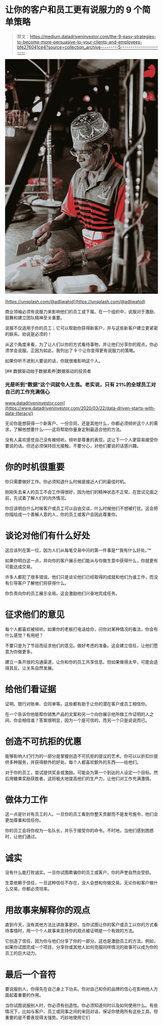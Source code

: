 # 让你的客户和员工更有说服力的 9 个简单策略

> 原文：<https://medium.datadriveninvestor.com/the-9-easy-strategies-to-become-more-persuasive-to-your-clients-and-employees-bfe276041ce4?source=collection_archive---------5----------------------->

![](img/dbe9a6c2162046c467d913301634e6b5.png)

[https://unsplash.com/@adliwahid](https://unsplash.com/@adliwahid)

商业领袖必须有说服力来影响他们的员工或下属。在一个组织中，说服对于激励、鼓舞和建立团队精神至关重要。

说服不仅适用于你的员工；它可以帮助你获得新客户，并与这些新客户建立更紧密的联系。劝说是必须的！

从这个角度来看，为了让人们以你的方式看待事物，并让他们分享你的观点，你必须学会说服。正因为如此，我列出了 9 个让你变得更有说服力的策略。

如果你听不进别人要说的话，你就很难影响这个人。

[](https://www.datadriveninvestor.com/2020/03/22/data-driven-starts-with-data-literacy/) [## 数据驱动始于数据素养|数据驱动的投资者

### 光是听到“数据”这个词就令人生畏。老实说，只有 21%的全球员工对自己的工作充满信心

www.datadriveninvestor.com](https://www.datadriveninvestor.com/2020/03/22/data-driven-starts-with-data-literacy/) 

无论你是想获得一个新客户、一份合同，还是其他什么，你都必须倾听这个人的需求，了解他想要什么——这将帮助你量身定制最适合他的方法。

没有人喜欢感觉自己没有被倾听。倾听是尊重的表现，这让下一个人更容易接受你要说的话。你还必须保持目光接触，不要分心，对他们要说的话感兴趣。

# 你的时机很重要

你只需要做好工作。你必须知道什么时候是接近人们的最佳时机。

刚刚失去亲人的员工不会工作得很好，因为他们的精神状态不正常。在尝试见面之前，先试着了解人们的内外情况。

你应该明白什么时候客户或员工可以自由交谈，什么时候他们不想被打扰。这会把你描绘成一个善解人意的人，你的员工或客户会因此尊重你。

# 谈论对他们有什么好处

这应该列在第一位，因为人们从每笔交易中问的第一件事是*“我有什么好处。”*

如果你明白这一点，并向你的客户展示他们能从与你做生意中获得什么，你就更有可能达成交易。

许多人都犯了很多错误。他们只是谈论他们已经取得的成就和他们为谁工作，而没有引导客户了解他们将获得什么。

你负责向你的员工展示全局。这会激励他们兴奋地完成任务。

# 征求他们的意见

每个人都喜欢被倾听。如果你的老板打电话给你，问你对某种情况的看法，你会有什么感觉？有用吧？

不要只是为了节目而征求他们的意见。做好考虑的准备。这会建立信任，让他们愿意为你做更多。

建立一条开放的沟通渠道，让你和你的员工共享信息。但如果做得太早，可能会适得其反。让关系自然发展。

# 给他们看证据

证明、银行对账单、合同单等。这些都有助于让你的潜在客户或员工相信你。

在一个告诉你他能帮你销售产品的文案和另一个向你展示他所做工作证明的人之间，你会相信谁？答案很明显，因为一个是可信的，而另一个只是说说而已。

# 创造不可抗拒的优惠

能够影响人们行为的一部分是掌握创造不可抗拒的提议的艺术。你可以以折扣价提供多种服务，并获得额外的好处。每个人都喜欢额外的东西——给他们。

对于你的员工，尝试提供奖金或激励。可能会为第一个到达的人设定一个目标。然后用糖果奖励获胜者。这将极大地提高他们的生产力，让他们对工作充满激情。

# 做体力工作

这一点是针对有员工的人。一旦你的员工看到你整天贡献而不是发号施令，他们会更加尊重和信任你。

你的员工会将你视为一名队长，并乐于接受你的命令。不时地，当他们感到困惑时，让他们通过。

# 诚实

没有什么能打败诚实。一旦你试图欺骗你的员工或客户，你的声誉自然会受损。

生意依赖于信任，一旦这种信任不存在，没人会想和你做交易。无论你和客户做什么交易，你都必须坦率。

# 用故事来解释你的观点

直到今天，没有其他方法比讲故事更好。当你试图让你的客户或员工以你的方式看待事情时，用一个个人故事来支持你的观点被证明是一个有效的方法。

它创造了信任，因为你与他们分享了你的一部分。这也是激励员工的方法。例如，如果你试图完成一个项目，分享你或其他人如何克服同样情况的故事可以成为你的员工的巨大动力。

# 最后一个音符

要说服别人，你得先在自己身上下功夫。你对自己和你的品牌的信心在影响他人方面起着重要的作用。

当你试图说服别人时，你必须有创造性。你必须知道何时以及如何使用什么。有些情况下，比如与客户、员工或同事之间的来回对话，保证你使用所有这些工具。但重要的是不要表现得太强势。巧妙地使用它们